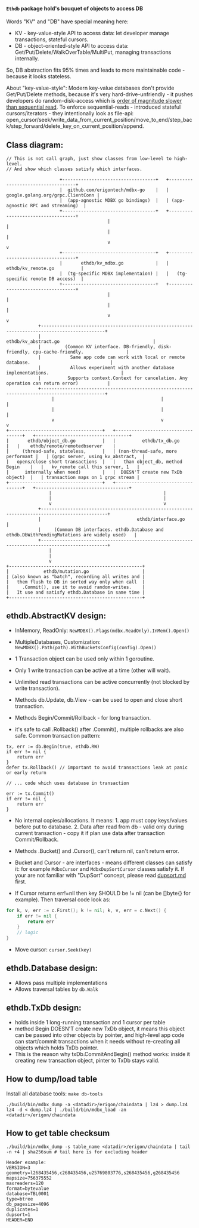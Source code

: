 #### `Ethdb` package hold's bouquet of objects to access DB

Words "KV" and "DB" have special meaning here: 
- KV - key-value-style API to access data: let developer manage transactions, stateful cursors. 
- DB - object-oriented-style API to access data: Get/Put/Delete/WalkOverTable/MultiPut, managing transactions internally.

So, DB abstraction fits 95% times and leads to more maintainable code - because it looks stateless. 

About "key-value-style": Modern key-value databases don't provide Get/Put/Delete methods, 
  because it's very hard-drive-unfriendly - it pushes developers do random-disk-access which is [order of magnitude slower than sequential read](https://www.seagate.com/sg/en/tech-insights/lies-damn-lies-and-ssd-benchmark-master-ti/).
  To enforce sequential-reads - introduced stateful cursors/iterators - they intentionally look as file-api: open_cursor/seek/write_data_from_current_position/move_to_end/step_back/step_forward/delete_key_on_current_position/append.

## Class diagram: 

```asciiflow.com
// This is not call graph, just show classes from low-level to high-level. 
// And show which classes satisfy which interfaces.

                    +-----------------------------------+   +-----------------------------------+ 
                    |  github.com/erigontech/mdbx-go    |   | google.golang.org/grpc.ClientConn |                    
                    |  (app-agnostic MDBX go bindings)  |   | (app-agnostic RPC and streaming)  |
                    +-----------------------------------+   +-----------------------------------+
                                      |                                      |
                                      |                                      |
                                      v                                      v
                    +-----------------------------------+   +-----------------------------------+
                    |       ethdb/kv_mdbx.go            |   |       ethdb/kv_remote.go          |                
                    |  (tg-specific MDBX implementaion) |   |   (tg-specific remote DB access)  |              
                    +-----------------------------------+   +-----------------------------------+
                                      |                                      |
                                      |                                      |
                                      v                                      v
            +----------------------------------------------------------------------------------------------+
            |                                       ethdb/kv_abstract.go                                   |  
            |         (Common KV interface. DB-friendly, disk-friendly, cpu-cache-friendly.                |
            |           Same app code can work with local or remote database.                              |
            |           Allows experiment with another database implementations.                           |
            |          Supports context.Context for cancelation. Any operation can return error)           |
            +----------------------------------------------------------------------------------------------+
                 |                                        |                                      |
                 |                                        |                                      |
                 v                                        v                                      v
+-----------------------------------+   +-----------------------------------+   +-----------------------------------+
|       ethdb/object_db.go          |   |          ethdb/tx_db.go           |   |    ethdb/remote/remotedbserver    |                
|     (thread-safe, stateless,      |   | (non-thread-safe, more performant |   | (grpc server, using kv_abstract,  |  
|   opens/close short transactions  |   |   than object_db, method Begin    |   |   kv_remote call this server, 1   |
|      internally when need)        |   |  DOESN'T create new TxDb object)  |   | transaction maps on 1 grpc stream |
+-----------------------------------+   +-----------------------------------+   +-----------------------------------+
                |                                          |                                     
                |                                          |                                     
                v                                          v                                     
            +-----------------------------------------------------------------------------------------------+
            |                                    ethdb/interface.go                                         |  
            |     (Common DB interfaces. ethdb.Database and ethdb.DbWithPendingMutations are widely used)   |
            +-----------------------------------------------------------------------------------------------+
                |                      
                |                      
                v                      
+--------------------------------------------------+ 
|             ethdb/mutation.go                    |                 
| (also known as "batch", recording all writes and |  
|   them flush to DB in sorted way only when call  | 
|     .Commit(), use it to avoid random-writes.    | 
|   It use and satisfy ethdb.Database in same time |
+--------------------------------------------------+ 

```

## ethdb.AbstractKV design:

- InMemory, ReadOnly: `NewMDBX().Flags(mdbx.ReadOnly).InMem().Open()`
- MultipleDatabases, Customization: `NewMDBX().Path(path).WithBucketsConfig(config).Open()`


- 1 Transaction object can be used only within 1 goroutine.
- Only 1 write transaction can be active at a time (other will wait).
- Unlimited read transactions can be active concurrently (not blocked by write transaction).


- Methods db.Update, db.View - can be used to open and close short transaction.
- Methods Begin/Commit/Rollback - for long transaction.
- it's safe to call .Rollback() after .Commit(), multiple rollbacks are also safe. Common transaction pattern:

```
tx, err := db.Begin(true, ethdb.RW)
if err != nil {
    return err
}
defer tx.Rollback() // important to avoid transactions leak at panic or early return

// ... code which uses database in transaction
 
err := tx.Commit()
if err != nil {
    return err
}
```


- No internal copies/allocations. It means: 1. app must copy keys/values before put to database. 2. Data after read from db - valid only during current transaction - copy it if plan use data after transaction Commit/Rollback.
- Methods .Bucket() and .Cursor(), can’t return nil, can't return error.
- Bucket and Cursor - are interfaces - means different classes can satisfy it: for example `MdbxCursor` and `MdbxDupSortCursor` classes satisfy it. 
  If your are not familiar with "DupSort" concept, please read [dupsort.md](../docs/programmers_guide/dupsort.md) first.


- If Cursor returns err!=nil then key SHOULD be != nil (can be []byte{} for example). 
Then traversal code look as: 
```go
for k, v, err := c.First(); k != nil; k, v, err = c.Next() {
    if err != nil {
        return err
    }
    // logic
}
``` 
- Move cursor: `cursor.Seek(key)`



## ethdb.Database design:

- Allows pass multiple implementations 
- Allows traversal tables by `db.Walk` 

## ethdb.TxDb design:
- holds inside 1 long-running transaction and 1 cursor per table
- method Begin DOESN'T create new TxDb object, it means this object can be passed into other objects by pointer,
  and high-level app code can start/commit transactions when it needs without re-creating all objects which holds
  TxDb pointer.
- This is the reason why txDb.CommitAndBegin() method works: inside it creating new transaction object, pinter to TxDb stays valid.

## How to dump/load table

Install all database tools: `make db-tools`

```
./build/bin/mdbx_dump -a <datadir>/erigon/chaindata | lz4 > dump.lz4
lz4 -d < dump.lz4 | ./build/bin/mdbx_load -an <datadir>/erigon/chaindata
```

## How to get table checksum

```
./build/bin/mdbx_dump -s table_name <datadir>/erigon/chaindata | tail -n +4 | sha256sum # tail here is for excluding header 

Header example:
VERSION=3
geometry=l268435456,c268435456,u25769803776,s268435456,g268435456
mapsize=756375552
maxreaders=120
format=bytevalue
database=TBL0001
type=btree
db_pagesize=4096
duplicates=1
dupsort=1
HEADER=END
```
